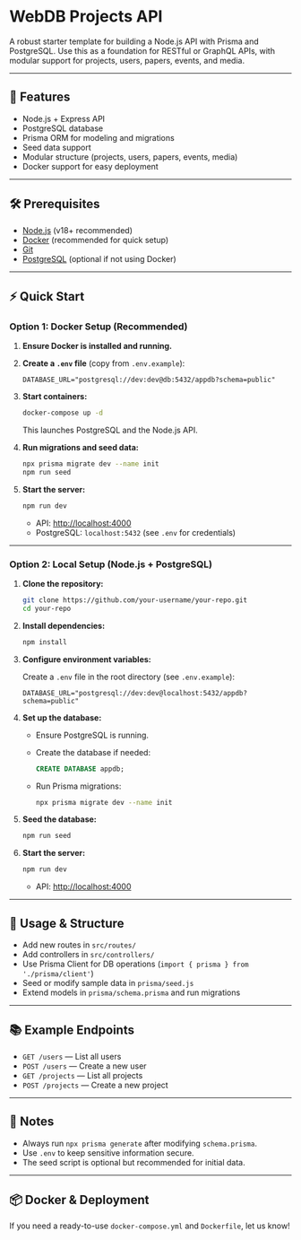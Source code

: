 # WebDB Projects API

A robust starter template for building a Node.js API with Prisma and PostgreSQL. Use this as a foundation for RESTful or GraphQL APIs, with modular support for projects, users, papers, events, and media.

---

## 🚀 Features

- Node.js + Express API
- PostgreSQL database
- Prisma ORM for modeling and migrations
- Seed data support
- Modular structure (projects, users, papers, events, media)
- Docker support for easy deployment

---

## 🛠️ Prerequisites

- [Node.js](https://nodejs.org/) (v18+ recommended)
- [Docker](https://www.docker.com/)  (recommended for quick setup)
- [Git](https://git-scm.com/)
- [PostgreSQL](https://www.postgresql.org/) (optional if not using Docker)

---

## ⚡ Quick Start

### Option 1: Docker Setup (Recommended)

1. **Ensure Docker is installed and running.**
2. **Create a `.env` file** (copy from `.env.example`):

   ```env
   DATABASE_URL="postgresql://dev:dev@db:5432/appdb?schema=public"
   ```
3. **Start containers:**

   ```sh
   docker-compose up -d
   ```

   This launches PostgreSQL and the Node.js API.
4. **Run migrations and seed data:**

   ```sh
   npx prisma migrate dev --name init
   npm run seed
   ```
5. **Start the server:**

   ```sh
   npm run dev
   ```

   - API: [http://localhost:4000](http://localhost:4000)
   - PostgreSQL: `localhost:5432` (see `.env` for credentials)

---

### Option 2: Local Setup (Node.js + PostgreSQL)

1. **Clone the repository:**

   ```sh
   git clone https://github.com/your-username/your-repo.git
   cd your-repo
   ```
2. **Install dependencies:**

   ```sh
   npm install
   ```
3. **Configure environment variables:**

   Create a `.env` file in the root directory (see `.env.example`):

   ```env
   DATABASE_URL="postgresql://dev:dev@localhost:5432/appdb?schema=public"
   ```
4. **Set up the database:**

   - Ensure PostgreSQL is running.
   - Create the database if needed:

     ```sql
     CREATE DATABASE appdb;
     ```
   - Run Prisma migrations:

     ```sh
     npx prisma migrate dev --name init
     ```
5. **Seed the database:**

   ```sh
   npm run seed
   ```
6. **Start the server:**

   ```sh
   npm run dev
   ```

   - API: [http://localhost:4000](http://localhost:4000)

---

## 🧩 Usage & Structure

- Add new routes in `src/routes/`
- Add controllers in `src/controllers/`
- Use Prisma Client for DB operations (`import { prisma } from './prisma/client'`)
- Seed or modify sample data in `prisma/seed.js`
- Extend models in `prisma/schema.prisma` and run migrations

---

## 📚 Example Endpoints

- `GET /users` — List all users
- `POST /users` — Create a new user
- `GET /projects` — List all projects
- `POST /projects` — Create a new project

---

## 📝 Notes

- Always run `npx prisma generate` after modifying `schema.prisma`.
- Use `.env` to keep sensitive information secure.
- The seed script is optional but recommended for initial data.

---

## 📦 Docker & Deployment

If you need a ready-to-use `docker-compose.yml` and `Dockerfile`, let us know!
